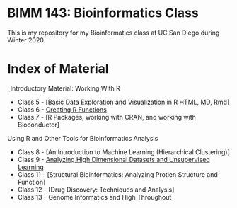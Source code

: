 # BIMM 143: Bioinformatics Class


This is my repository for my Bioinformatics class at UC San Diego during Winter 2020.

# Index of Material

_Introductory Material: Working With R

- Class 5 - [Basic Data Exploration and Visualization in R HTML, MD, Rmd]
- Class 6 - [Creating R Functions](https://github.com/linhanho/bimm143/blob/master/class06/class06.md)
- Class 7 - [R Packages, working with CRAN, and working with Bioconductor]

Using R and Other Tools for Bioinformatics Analysis

- Class 8 - [An Introduction to Machine Learning (Hierarchical Clustering)]
- Class 9 - [Analyzing High Dimensional Datasets and Unsupervised Learning](https://github.com/linhanho/bimm143/blob/master/class09/class09.md)
- Class 11 - [Structural Bioinformatics: Analyzing Protien Structure and Function]
- Class 12 - [Drug Discovery: Techniques and Analysis]
- Class 13 - Genome Informatics and High Throughout

